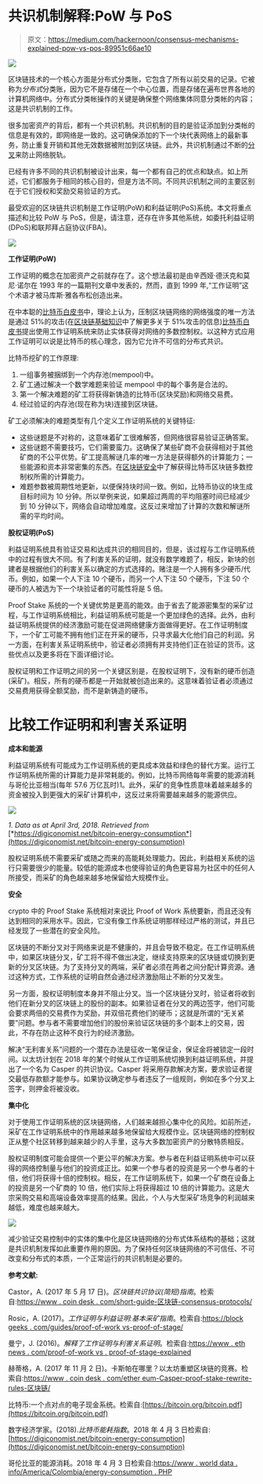 # 共识机制解释:PoW 与 PoS

> 原文：<https://medium.com/hackernoon/consensus-mechanisms-explained-pow-vs-pos-89951c66ae10>

![](img/7f2ff7b33f11d2abca6ee25a22a7e286.png)

区块链技术的一个核心方面是分布式分类账，它包含了所有以前交易的记录。它被称为*分布式*分类账，因为它不是存储在一个中心位置，而是存储在遍布世界各地的计算机网络中。分布式分类帐操作的关键是确保整个网络集体同意分类帐的内容；这是共识机制的工作。

很多加密资产的背后，都有一个共识机制。共识机制的目的是验证添加到分类帐的信息是有效的，即网络是一致的。这可确保添加的下一个块代表网络上的最新事务，防止重复开销和其他无效数据被附加到区块链。此外，共识机制通过不断的[分叉](https://3iq.ca/3iq-research-group/blockchain-forks/)来防止网络脱轨。

已经有许多不同的共识机制被设计出来，每一个都有自己的优点和缺点。如上所述，它们都服务于相同的核心目的，但是方法不同。不同共识机制之间的主要区别在于它们授权和奖励交易验证的方式。

最受欢迎的区块链共识机制是工作证明(PoW)和利益证明(PoS)系统。本文将重点描述和比较 PoW 与 PoS，但是，请注意，还存在许多其他系统，如委托利益证明(DPoS)和联邦拜占庭协议(FBA)。

![](img/f2b7304512d639def42ede14409579d4.png)

**工作证明(PoW)**

工作证明的概念在加密资产之前就存在了。这个想法最初是由辛西娅·德沃克和莫尼·诺尔在 1993 年的一篇期刊文章中发表的，然而，直到 1999 年,“工作证明”这个术语才被马库斯·雅各布松创造出来。

在中本聪的[比特币白皮书](https://bitcoin.org/bitcoin.pdf)中，理论上认为，压制区块链网络的网络强度的唯一方法是通过 51%的攻击(在[区块链基础知识](https://3iq.ca/3iq-research-group/blockchain-basics-2/)中了解更多关于 51%攻击的信息)[比特币白皮书](https://bitcoin.org/bitcoin.pdf)提出使用工作证明系统来防止实体获得对网络的多数控制权。以这种方式应用工作证明可以说是比特币的核心理念，因为它允许不可信的分布式共识。

比特币挖矿的工作原理:

1.  一组事务被捆绑到一个内存池(mempool)中。
2.  矿工通过解决一个数学难题来验证 mempool 中的每个事务是合法的。
3.  第一个解决难题的矿工将获得新铸造的比特币(区块奖励)和网络交易费。
4.  经过验证的内存池(现在称为块)连接到区块链。

矿工必须解决的难题类型有几个定义工作证明系统的关键特征:

*   这些谜题是不对称的，这意味着矿工很难解答，但网络很容易验证正确答案。
*   这些谜题不需要技巧，它们需要蛮力。这确保了某些矿商不会获得相对于其他矿商的不公平优势。矿工提高解谜几率的唯一方法是获得额外的计算能力；一些能源和资本非常密集的东西。在[区块链安全](https://3iq.ca/3iq-research-group/blockchain-security/)中了解获得比特币区块链多数控制权所需的计算能力。
*   难题参数被周期性地更新，以便保持块时间一致。例如，比特币协议的块生成目标时间为 10 分钟。所以举例来说，如果超过两周的平均阻塞时间已经减少到 10 分钟以下，网络会自动增加难度。这反过来增加了计算的次数和解谜所需的平均时间。

**股权证明(PoS)**

利益证明系统具有验证交易和达成共识的相同目的，但是，该过程与工作证明系统中的过程有很大不同。有了利害关系的证明，就没有数学难题了，相反，新块的创建者是根据他们的利害关系以确定的方式选择的。赌注是一个人拥有多少硬币/代币。例如，如果一个人下注 10 个硬币，而另一个人下注 50 个硬币，下注 50 个硬币的人被选为下一个块验证者的可能性将是 5 倍。

Proof Stake 系统的一个关键优势是更高的能效。由于省去了能源密集型的采矿过程，与工作证明系统相比，利益证明系统可能是一个更加绿色的选择。此外，由利益证明系统提供的经济激励可能在促进网络健康方面做得更好。在工作证明制度下，一个矿工可能不拥有他们正在开采的硬币，只寻求最大化他们自己的利润。另一方面，在利害关系证明系统中，验证者必须拥有并支持他们正在验证的货币。这些优点以及更多将在下面详细讨论。

股权证明和工作证明之间的另一个关键区别是，在股权证明下，没有新的硬币创造(采矿)。相反，所有的硬币都是一开始就被创造出来的。这意味着验证者必须通过交易费用获得全额奖励，而不是新铸造的硬币。

# 比较工作证明和利害关系证明

**成本和能源**

利益证明系统有可能成为工作证明系统的更具成本效益和绿色的替代方案。运行工作证明系统所需的计算能力是非常耗能的。例如，比特币网络每年需要的能源消耗与哥伦比亚相当(每年 57.6 万亿瓦时)1。此外，采矿的竞争性质意味着越来越多的资金被投入到更强大的采矿计算机中，这反过来将需要越来越多的能源供应。

![](img/11d3c412fe1ba01e8747014c4d8b7ae7.png)

*1\. Data as at April 3rd, 2018\. Retrieved from* [*https://digiconomist.net/bitcoin-energy-consumption*](https://digiconomist.net/bitcoin-energy-consumption)

股权证明系统不需要采矿或随之而来的高能耗处理能力。因此，利益相关系统的运行只需要很少的能量。较低的能源成本也使得验证的角色更容易为社区中的任何人所接受，而采矿的角色越来越多地保留给大规模作业。

**安全**

crypto 中的 Proof Stake 系统相对来说比 Proof of Work 系统要新，而且还没有达到相同的采用水平。因此，它没有像工作系统证明那样经过严格的测试，并且已经发现了一些潜在的安全风险。

区块链的不断分叉对于网络来说是不健康的，并且会导致不稳定。在工作证明系统中，如果区块链分叉，矿工将不得不做出决定，继续支持原来的区块链或切换到更新的分叉区块链。为了支持分叉的两端，采矿者必须在两者之间分配计算资源。通过这种方式，工作系统的证明自然会通过经济激励阻止不断的分叉发生。

另一方面，股权证明制度本身并不阻止分叉。当一个区块链分叉时，验证者将收到他们在新分叉的区块链上的股份的副本。如果验证者在分叉的两边签字，他们可能会要求两倍的交易费作为奖励，并双倍花费他们的硬币；这就是所谓的“无关紧要”问题。参与者不需要增加他们的股份来验证区块链的多个副本上的交易，因此，不存在防止这种不良行为的经济激励。

解决“无利害关系”问题的一个潜在办法是征收一笔保证金，保证金将被锁定一段时间。以太坊计划在 2018 年的某个时候从工作证明系统切换到利益证明系统，并提出了一个名为 Casper 的共识协议。Casper 将采用存款解决方案，要求验证者提交最低存款额才能参与。如果协议确定参与者违反了一组规则，例如在多个分叉上签字，则押金将被没收。

**集中化**

对于使用工作证明系统的区块链网络，人们越来越担心集中化的风险。如前所述，采矿在工作证明系统中的作用越来越多地保留给大规模作业。区块链网络的控制权正从整个社区转移到越来越少的人手里，这与大多数加密资产的分散特质相反。

股权证明制度可能会提供一个更公平的解决方案。参与者在利益证明系统中可以获得的网络控制量与他们的投资成正比。如果一个参与者的投资是另一个参与者的十倍，他们将获得十倍的控制权。相反，在工作证明系统下，如果一个矿商在设备上的投资是另一个矿商的 10 倍，他们实际上将获得超过 10 倍的计算能力。这是大宗采购交易和高端设备效率提高的结果。因此，个人与大型采矿场竞争的利润越来越低，难度也越来越大。

![](img/2b01047f6db2cc96301e66c802a8e37f.png)

减少验证交易控制中的实体的集中化是区块链网络的分布式体系结构的基础；这就是共识机制发挥如此重要作用的原因。为了保持任何区块链网络的不可信任、不可改变和分布式的本质，一个正常运行的共识机制是必要的。

**参考文献:**

Castor，A. (2017 年 5 月 17 日)。*区块链共识协议(简短)指南*。检索自:[https://www . coin desk . com/short-guide-区块链-consensus-protocols/](https://www.coindesk.com/short-guide-blockchain-consensus-protocols/)

Rosic，A. (2017)。*工作证明与利益证明:基本采矿指南*。检索自:[https://block geeks . com/guides/proof-of-work vs-proof-of-stage/](https://blockgeeks.com/guides/proof-of-work-vs-proof-of-stake/)

曼宁，J. (2016)。*解释了工作证明与利害关系证明*。检索自:[https://www . eth news . com/proof-of-work vs . proof-of-stage-explained](https://www.ethnews.com/proof-of-work-vs-proof-of-stake-explained)

赫蒂格，A. (2017 年 11 月 2 日)。卡斯帕在哪里？以太坊重塑区块链的竞赛。检索自:[https://www . coin desk . com/ether eum-Casper-proof-stake-rewrite-rules-区块链/](https://www.coindesk.com/ethereum-casper-proof-stake-rewrite-rules-blockchain/)

比特币:一个点对点的电子现金系统。检索自:[https://bitcoin.org/bitcoin.pdf](https://bitcoin.org/bitcoin.pdf)

数字经济学家。(2018).*比特币能耗指数*。2018 年 4 月 3 日检索自:[https://digiconomist.net/bitcoin-energy-consumption](https://digiconomist.net/bitcoin-energy-consumption)

哥伦比亚的能源消耗。2018 年 4 月 3 日检索自:[https://www . world data . info/America/Colombia/energy-consumption . PHP](https://www.worlddata.info/america/colombia/energy-consumption.php)